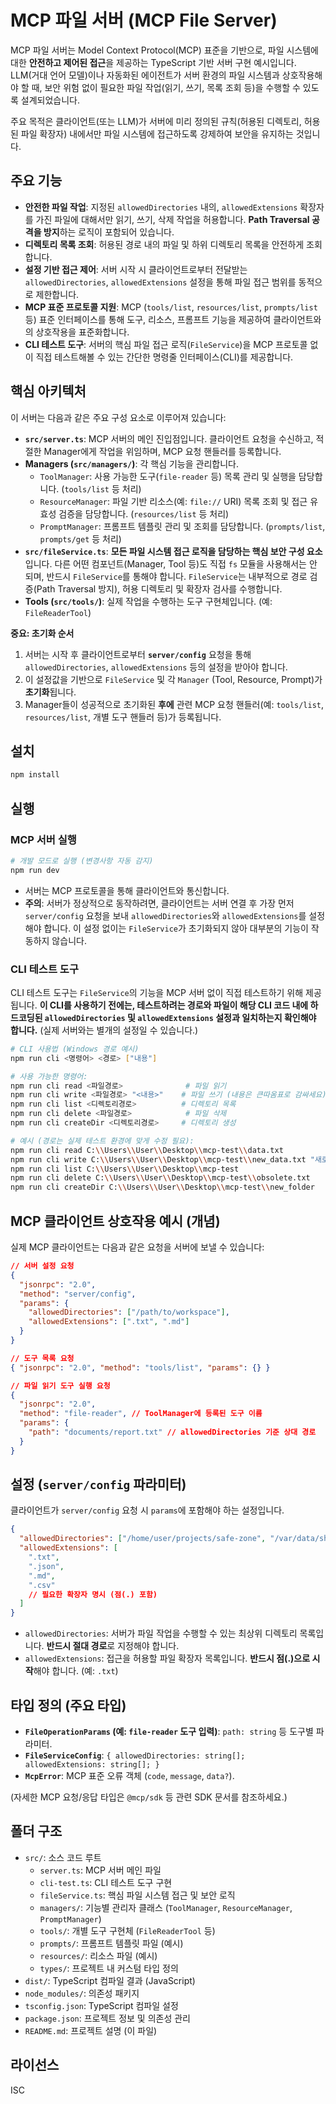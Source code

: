 # MCP 파일 서버 (MCP File Server)

MCP 파일 서버는 Model Context Protocol(MCP) 표준을 기반으로, 파일 시스템에 대한 **안전하고 제어된 접근**을 제공하는 TypeScript 기반 서버 구현 예시입니다. LLM(거대 언어 모델)이나 자동화된 에이전트가 서버 환경의 파일 시스템과 상호작용해야 할 때, 보안 위험 없이 필요한 파일 작업(읽기, 쓰기, 목록 조회 등)을 수행할 수 있도록 설계되었습니다.

주요 목적은 클라이언트(또는 LLM)가 서버에 미리 정의된 규칙(허용된 디렉토리, 허용된 파일 확장자) 내에서만 파일 시스템에 접근하도록 강제하여 보안을 유지하는 것입니다.

## 주요 기능

- **안전한 파일 작업**: 지정된 `allowedDirectories` 내의, `allowedExtensions` 확장자를 가진 파일에 대해서만 읽기, 쓰기, 삭제 작업을 허용합니다. **Path Traversal 공격을 방지**하는 로직이 포함되어 있습니다.
- **디렉토리 목록 조회**: 허용된 경로 내의 파일 및 하위 디렉토리 목록을 안전하게 조회합니다.
- **설정 기반 접근 제어**: 서버 시작 시 클라이언트로부터 전달받는 `allowedDirectories`, `allowedExtensions` 설정을 통해 파일 접근 범위를 동적으로 제한합니다.
- **MCP 표준 프로토콜 지원**: MCP (`tools/list`, `resources/list`, `prompts/list` 등) 표준 인터페이스를 통해 도구, 리소스, 프롬프트 기능을 제공하여 클라이언트와의 상호작용을 표준화합니다.
- **CLI 테스트 도구**: 서버의 핵심 파일 접근 로직(`FileService`)을 MCP 프로토콜 없이 직접 테스트해볼 수 있는 간단한 명령줄 인터페이스(CLI)를 제공합니다.

## 핵심 아키텍처

이 서버는 다음과 같은 주요 구성 요소로 이루어져 있습니다:

- **`src/server.ts`**: MCP 서버의 메인 진입점입니다. 클라이언트 요청을 수신하고, 적절한 Manager에게 작업을 위임하며, MCP 요청 핸들러를 등록합니다.
- **Managers (`src/managers/`)**: 각 핵심 기능을 관리합니다.
  - `ToolManager`: 사용 가능한 도구(`file-reader` 등) 목록 관리 및 실행을 담당합니다. (`tools/list` 등 처리)
  - `ResourceManager`: 파일 기반 리소스(예: `file://` URI) 목록 조회 및 접근 유효성 검증을 담당합니다. (`resources/list` 등 처리)
  - `PromptManager`: 프롬프트 템플릿 관리 및 조회를 담당합니다. (`prompts/list`, `prompts/get` 등 처리)
- **`src/fileService.ts`**: **모든 파일 시스템 접근 로직을 담당하는 핵심 보안 구성 요소**입니다. 다른 어떤 컴포넌트(Manager, Tool 등)도 직접 `fs` 모듈을 사용해서는 안 되며, 반드시 `FileService`를 통해야 합니다. `FileService`는 내부적으로 경로 검증(Path Traversal 방지), 허용 디렉토리 및 확장자 검사를 수행합니다.
- **Tools (`src/tools/`)**: 실제 작업을 수행하는 도구 구현체입니다. (예: `FileReaderTool`)

**중요: 초기화 순서**

1.  서버는 시작 후 클라이언트로부터 **`server/config`** 요청을 통해 `allowedDirectories`, `allowedExtensions` 등의 설정을 받아야 합니다.
2.  이 설정값을 기반으로 `FileService` 및 각 `Manager` (Tool, Resource, Prompt)가 **초기화**됩니다.
3.  Manager들이 성공적으로 초기화된 **후에** 관련 MCP 요청 핸들러(예: `tools/list`, `resources/list`, 개별 도구 핸들러 등)가 등록됩니다.

## 설치

```bash
npm install
```

## 실행

### MCP 서버 실행

```bash
# 개발 모드로 실행 (변경사항 자동 감지)
npm run dev
```

- 서버는 MCP 프로토콜을 통해 클라이언트와 통신합니다.
- **주의**: 서버가 정상적으로 동작하려면, 클라이언트는 서버 연결 후 가장 먼저 `server/config` 요청을 보내 `allowedDirectories`와 `allowedExtensions`를 설정해야 합니다. 이 설정 없이는 `FileService`가 초기화되지 않아 대부분의 기능이 작동하지 않습니다.

### CLI 테스트 도구

CLI 테스트 도구는 `FileService`의 기능을 MCP 서버 없이 직접 테스트하기 위해 제공됩니다. **이 CLI를 사용하기 전에는, 테스트하려는 경로와 파일이 해당 CLI 코드 내에 하드코딩된 `allowedDirectories` 및 `allowedExtensions` 설정과 일치하는지 확인해야 합니다.** (실제 서버와는 별개의 설정일 수 있습니다.)

```bash
# CLI 사용법 (Windows 경로 예시)
npm run cli <명령어> <경로> ["내용"]

# 사용 가능한 명령어:
npm run cli read <파일경로>              # 파일 읽기
npm run cli write <파일경로> "<내용>"    # 파일 쓰기 (내용은 큰따옴표로 감싸세요)
npm run cli list <디렉토리경로>          # 디렉토리 목록
npm run cli delete <파일경로>            # 파일 삭제
npm run cli createDir <디렉토리경로>     # 디렉토리 생성

# 예시 (경로는 실제 테스트 환경에 맞게 수정 필요):
npm run cli read C:\\Users\\User\\Desktop\\mcp-test\\data.txt
npm run cli write C:\\Users\\User\\Desktop\\mcp-test\\new_data.txt "새로운 파일 내용입니다."
npm run cli list C:\\Users\\User\\Desktop\\mcp-test
npm run cli delete C:\\Users\\User\\Desktop\\mcp-test\\obsolete.txt
npm run cli createDir C:\\Users\\User\\Desktop\\mcp-test\\new_folder
```

## MCP 클라이언트 상호작용 예시 (개념)

실제 MCP 클라이언트는 다음과 같은 요청을 서버에 보낼 수 있습니다:

```json
// 서버 설정 요청
{
  "jsonrpc": "2.0",
  "method": "server/config",
  "params": {
    "allowedDirectories": ["/path/to/workspace"],
    "allowedExtensions": [".txt", ".md"]
  }
}

// 도구 목록 요청
{ "jsonrpc": "2.0", "method": "tools/list", "params": {} }

// 파일 읽기 도구 실행 요청
{
  "jsonrpc": "2.0",
  "method": "file-reader", // ToolManager에 등록된 도구 이름
  "params": {
    "path": "documents/report.txt" // allowedDirectories 기준 상대 경로
  }
}
```

## 설정 (`server/config` 파라미터)

클라이언트가 `server/config` 요청 시 `params`에 포함해야 하는 설정입니다.

```json
{
  "allowedDirectories": ["/home/user/projects/safe-zone", "/var/data/shared"],
  "allowedExtensions": [
    ".txt",
    ".json",
    ".md",
    ".csv"
    // 필요한 확장자 명시 (점(.) 포함)
  ]
}
```

- `allowedDirectories`: 서버가 파일 작업을 수행할 수 있는 최상위 디렉토리 목록입니다. **반드시 절대 경로**로 지정해야 합니다.
- `allowedExtensions`: 접근을 허용할 파일 확장자 목록입니다. **반드시 점(.)으로 시작**해야 합니다. (예: `.txt`)

## 타입 정의 (주요 타입)

- **`FileOperationParams` (예: `file-reader` 도구 입력)**: `path: string` 등 도구별 파라미터.
- **`FileServiceConfig`**: `{ allowedDirectories: string[]; allowedExtensions: string[]; }`
- **`McpError`**: MCP 표준 오류 객체 (`code`, `message`, `data?`).

(자세한 MCP 요청/응답 타입은 `@mcp/sdk` 등 관련 SDK 문서를 참조하세요.)

## 폴더 구조

- `src/`: 소스 코드 루트
  - `server.ts`: MCP 서버 메인 파일
  - `cli-test.ts`: CLI 테스트 도구 구현
  - `fileService.ts`: 핵심 파일 시스템 접근 및 보안 로직
  - `managers/`: 기능별 관리자 클래스 (`ToolManager`, `ResourceManager`, `PromptManager`)
  - `tools/`: 개별 도구 구현체 (`FileReaderTool` 등)
  - `prompts/`: 프롬프트 템플릿 파일 (예시)
  - `resources/`: 리소스 파일 (예시)
  - `types/`: 프로젝트 내 커스텀 타입 정의
- `dist/`: TypeScript 컴파일 결과 (JavaScript)
- `node_modules/`: 의존성 패키지
- `tsconfig.json`: TypeScript 컴파일 설정
- `package.json`: 프로젝트 정보 및 의존성 관리
- `README.md`: 프로젝트 설명 (이 파일)

## 라이선스

ISC
